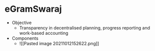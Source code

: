 # eGramSwaraj
* Objective
	* Transparency in decentralised planning, progress reporting and work-based accounting
* Components
	* ![[Pasted image 20211012152622.png]]